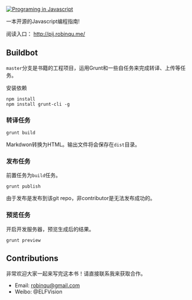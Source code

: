 [![Programing in Javascript](https://raw.githubusercontent.com/RobinQu/Programing-In-Javascript/master/lib/template/images/logo.png)](http://pij.robinqu.me/)

一本开源的Javascript编程指南!

阅读入口： http://pij.robinqu.me/

## Buildbot


`master`分支是书籍的工程项目，运用Grunt和一些自任务来完成转译、上传等任务。

安装依赖

```
npm install
npm install grunt-cli -g
```

### 转译任务

```
grunt build
```

Markdwon转换为HTML。输出文件将会保存在`dist`目录。

### 发布任务

前置任务为`build`任务。


```
grunt publish
```

由于发布是发布到该git repo，非contributor是无法发布成功的。

### 预览任务

开启开发服务器，预览生成后的结果。

```
grunt preview
```



## Contributions

非常欢迎大家一起来写完这本书！请直接联系我来获取合作。

* Email: robinqu@gmail.com
* Weibo: @ELFVision